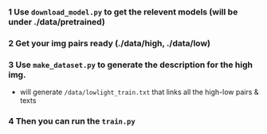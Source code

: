 ### 1 Use `download_model.py` to get the relevent models (will be under ./data/pretrained)
### 2 Get your img pairs ready (./data/high, ./data/low)
### 3 Use `make_dataset.py` to generate the description for the high img. 
* will generate `/data/lowlight_train.txt` that links all the high-low pairs & texts
### 4 Then you can run the `train.py`
